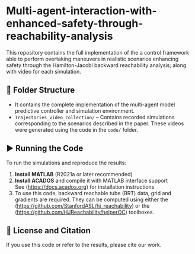 # Multi-agent-interaction-with-enhanced-safety-through-reachability-analysis

This repository contains the full implementation of the a control framework able to perform overtaking maneuvers in realistic scenarios enhancing safety through the Hamilton-Jacobi backward reachability analysis; along with video for each simulation.

## 📁 Folder Structure

- It contains the complete implementation of the multi-agent model predictive controller and simulation environment.
- `Trajectories_video_collection/` – Contains recorded simulations corresponding to the scenarios described in the paper. These videos were generated using the code in the `code/` folder.

## ▶️ Running the Code

To run the simulations and reproduce the results:

1. **Install MATLAB** (R2021a or later recommended)
2. **Install ACADOS** and compile it with MATLAB interface support  
   See (https://docs.acados.org) for installation instructions
3. To use this code, backward reachable tube (BRT) data, grid and gradients are required. They can be computed using either the (https://github.com/StanfordASL/hj_reachability) or the (https://github.com/HJReachability/helperOC) toolboxes.

## 📄 License and Citation

If you use this code or refer to the results, please cite our work.

